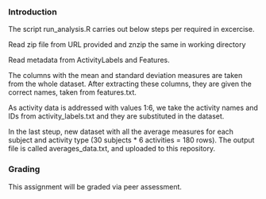 ### Introduction

The script run_analysis.R carries out below steps per required in excercise.

Read zip file from URL provided and znzip the same in working directory

Read metadata from ActivityLabels and Features.

The columns with the mean and standard deviation measures are taken from the whole dataset. After extracting these columns, they are given the correct names, taken from features.txt.

As activity data is addressed with values 1:6, we take the activity names and IDs from activity_labels.txt and they are substituted in the dataset.

In the last steup, new dataset with all the average measures for each subject and activity type (30 subjects * 6 activities = 180 rows). The output file is called averages_data.txt, and uploaded to this repository.

### Grading

This assignment will be graded via peer assessment.
